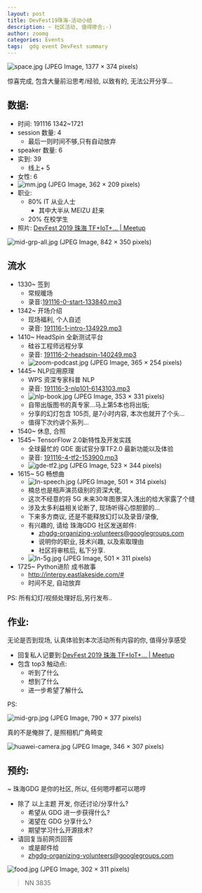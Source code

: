 ```yaml
---
layout: post
title: DevFest19珠海-活动小结
description: ~ 社区活动, 值得掺合;-)
author: zoomq
categories: Events
tags:  gdg event DevFest summary
---
```


![space.jpg (JPEG Image, 1377 × 374 pixels)](http://gdgzh.zoomquiet.top/events/191116devfest/foto/space.jpg?imageView2/2/w/420)

惊喜完成, 包含大量前沿思考/经验, 以致有的, 无法公开分享...

<!--more-->


## 数据:

- 时间: 191116 1342~1721
- session 数量: 4
    + 最后一则时间不够,只有自动放弃
- speaker 数量: 6
- 实到: 39
    + 线上+ 5
- 女性: 6
- ![mm.jpg (JPEG Image, 362 × 209 pixels)](http://gdgzh.zoomquiet.top/events/191116devfest/foto/mm.jpg?imageView2/2/w/360)
- 职业: 
    + 80% IT 从业人士
        * 其中大半从 MEIZU 赶来
    + 20% 在校学生
- 照片: [DevFest 2019 珠海 TF\+IoT\+\.\.\. \| Meetup](https://www.meetup.com/Zhuhai-GDG/events/265548933/)


![mid-grp-all.jpg (JPEG Image, 842 × 350 pixels)](http://gdgzh.zoomquiet.top/events/191116devfest/foto/mid-grp-all.jpg?imageView2/2/w/420)

## 流水

- 1330~ 签到
    + 常规暖场
    + 录音:[191116-0-start-133840.mp3](http://gdgzh.zoomquiet.top/events/191116devfest/191116-0-start-133840.mp3)
- 1342~ 开场介绍
    + 现场福利, 个人自述
    + 录音: [191116-1-intro-134929.mp3](http://gdgzh.zoomquiet.top/events/191116devfest/191116-1-intro-134929.mp3)
- 1410~ HeadSpin 全新测试平台
    + 硅谷工程师远程分享
    + 录音: [191116-2-headspin-140249.mp3](http://gdgzh.zoomquiet.top/events/191116devfest/191116-2-headspin-140249.mp3)
    + ![zoom-podcast.jpg (JPEG Image, 365 × 254 pixels)](http://gdgzh.zoomquiet.top/events/191116devfest/foto/zoom-podcast.jpg?imageView2/2/w/360)
- 1445~ NLP应用原理
    + WPS 资深专家科普 NLP
    + 录音: [191116-3-nlp101-6143103.mp3](http://gdgzh.zoomquiet.top/events/191116devfest/191116-3-nlp101-6143103.mp3)
    + ![nlp-book.jpg (JPEG Image, 353 × 331 pixels)](http://gdgzh.zoomquiet.top/events/191116devfest/foto/nlp-book.jpg?imageView2/2/w/360)
    + 自带出版图书的真专家...马上第5本也将出版;
    + 分享的幻灯包含 105页, 是7小时内容, 本次也就开了个头...
    + 值得下次约讲个系列...
- 1540~ 休息, 合照
- 1545~ TensorFlow 2.0新特性及开发实践
    + 全球最忙的 GDE 面试官分享TF2.0 最新功能以及体验
    + 录音: [191116-4-tf2-153900.mp3](http://gdgzh.zoomquiet.top/events/191116devfest/191116-4-tf2-153900.mp3)
    + ![gde-tf2.jpg (JPEG Image, 523 × 344 pixels)](http://gdgzh.zoomquiet.top/events/191116devfest/foto/gde-tf2.jpg?imageView2/2/w/360)
- 1615~ 5G 畅想曲
    + ![ln-speech.jpg (JPEG Image, 501 × 314 pixels)](http://gdgzh.zoomquiet.top/events/191116devfest/foto/ln-speech.jpg?imageView2/2/w/360)
    + 楠总也是相声演员级别的资深大佬,
    + 这次不经意的将 5G 未来30年图景深入浅出的给大家露了个缝
    + 涉及太多利益相关论断了, 现场听得心惊胆颤的...
    + 下来多方商议, 还是不能释放幻灯以及录音/录像,
    + 有兴趣的, 请给 珠海GDG 社区发送邮件:
        * zhgdg-organizing-volunteers@googlegroups.com
        * 说明你的职业, 技术兴趣, 以及索取理由
        * 社区将审核后, 私下分享.
    + ![ln-5g.jpg (JPEG Image, 501 × 311 pixels)](http://gdgzh.zoomquiet.top/events/191116devfest/foto/ln-5g.jpg?imageView2/2/w/360)
- 1725~ Python进阶 成书故事
    + http://interpy.eastlakeside.com/#
    + 时间不足, 自动放弃


PS:
所有幻灯/视频处理好后,另行发布..


## 作业:
无论是否到现场, 认真体验到本次活动所有内容的你, 值得分享感受

- 回复私人记要到:[DevFest 2019 珠海 TF\+IoT\+\.\.\. \| Meetup](https://www.meetup.com/Zhuhai-GDG/events/265548933/)
- 包含 top3 触动点:
    + 听到了什么
    + 想到了什么
    + 进一步希望了解什么

PS: 

![mid-grp.jpg (JPEG Image, 790 × 377 pixels)](http://gdgzh.zoomquiet.top/events/191116devfest/foto/mid-grp.jpg?imageView2/2/w/420)

真的不是俺胖了, 是照相机广角畸变

![huawei-camera.jpg (JPEG Image, 346 × 307 pixels)](http://gdgzh.zoomquiet.top/events/191116devfest/foto/huawei-camera.jpg?imageView2/2/w/360)

## 预约:
~ 珠海GDG 是你的社区, 所以, 任何嗯哼都可以嗯哼

- 除了 以上主题 开发, 你还讨论/分享什么?
    + 希望从 GDG 进一步获得什么?
    + 渴望在 GDG 分享什么?
    + 期望学习什么开源技术?
- 请回复当前网页回答
    + 或是邮件给
    + zhgdg-organizing-volunteers@googlegroups.com

![food.jpg (JPEG Image, 302 × 311 pixels)](http://gdgzh.zoomquiet.top/events/191116devfest/foto/food.jpg?imageView2/2/w/360)

> NN 3835
